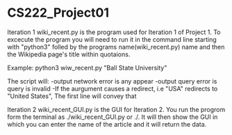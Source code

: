 # CS222_Project01

Iteration 1
wiki_recent.py is the program used for Iteration 1 of Project 1. 
To excecute the program you will need to run it in the command line starting with "python3" folled by the programs name(wiki_recent.py) name and then the Wikipedia page's title within quotaions.

Example:
python3 wiw_recent.py "Ball State University"

The script will:
-output network error is any appear
-output query error is query is invalid
-If the aurgument causes a redirect, i.e "USA" redirects to "United States", The first line will convey that


Iteration 2
wiki_recent_GUI.py is the GUI for Iteration 2. You run the progrom form the terminal as ./wiki_recent_GUI.py or ./<file path>. It will then show the GUI in which you can enter the name of the article
and it will return the data.
